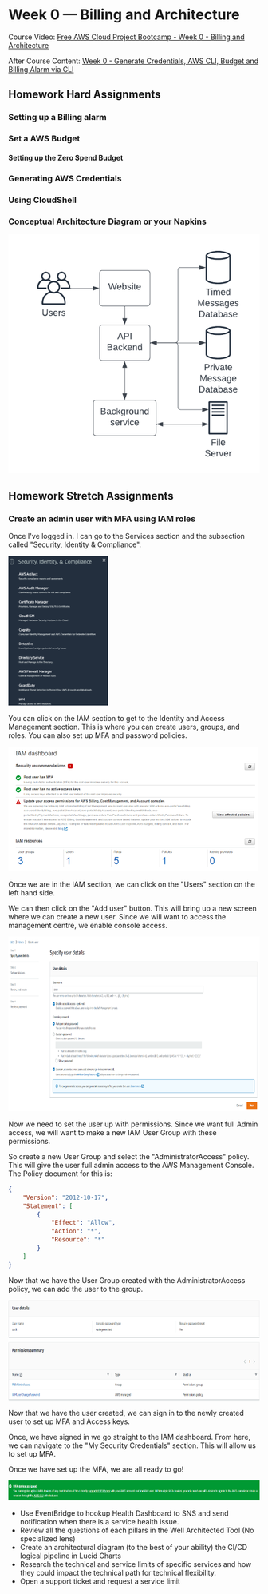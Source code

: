 # Week 0 — Billing and Architecture

Course Video:  [Free AWS Cloud Project Bootcamp - Week 0 - Billing and Architecture](https://www.youtube.com/watch?v=SG8blanhAOg&list=PLBfufR7vyJJ7k25byhRXJldB5AiwgNnWv&index=11&ab_channel=ExamPro)

After Course Content: [Week 0 - Generate Credentials, AWS CLI, Budget and Billing Alarm via CLI](https://www.youtube.com/watch?v=OdUnNuKylHg&list=PLBfufR7vyJJ7k25byhRXJldB5AiwgNnWv&index=11&ab_channel=ExamPro)

## Homework Hard Assignments

### Setting up a Billing alarm


### Set a AWS Budget
#### Setting up the Zero Spend Budget


### Generating AWS Credentials

### Using CloudShell

### Conceptual Architecture Diagram or your Napkins

<img src="./assets/week0/Cruddur - Conceptual Diagram.png">

## Homework Stretch Assignments

### Create an admin user with MFA using IAM roles
Once I've logged in. I can go to the Services section and the subsection called "Security, Identity & Compliance".

<img src="./assets/week0/iam-setting-up-01.png"  width="200" height="300">

You can click on the IAM section to get to the Identity and Access Management section. This is where you can create users, groups, and roles. You can also set up MFA and password policies.

<img src="./assets/week0/iam-setting-up-02.png"  width="500" height="250">

Once we are in the IAM section, we can click on the "Users" section on the left hand side.

We can then click on the "Add user" button. This will bring up a new screen where we can create a new user.
Since we will want to access the management centre, we enable console access.

<img src="./assets/week0/iam-setting-up-03.png"  width="900" height="350">

Now we need to set the user up with permissions. Since we want full Admin access, we will want to make a new IAM User Group with these permissions.

So create a new User Group and select the "AdministratorAccess" policy. This will give the user full admin access to the AWS Management Console.
The Policy document for this is:
```json
{
    "Version": "2012-10-17",
    "Statement": [
        {
            "Effect": "Allow",
            "Action": "*",
            "Resource": "*"
        }
    ]
}
```

Now that we have the User Group created with the AdministratorAccess policy, we can add the user to the group.

<img src="./assets/week0/iam-setting-up-04.png"  width="700" height="200">

Now that we have the user created, we can sign in to the newly created user to set up MFA and Access keys.

Once, we have signed in we go straight to the IAM dashboard. From here, we can navigate to the "My Security Credentials" section.
This will allow us to set up MFA.

Once we have set up the MFA, we are all ready to go!

<img src="./assets/week0/iam-setting-up-05.png"  width="700" height="40">


- Use EventBridge to hookup Health Dashboard to SNS and send notification when there is a service health issue.
- Review all the questions of each pillars in the Well Architected Tool (No specialized lens)
- Create an architectural diagram (to the best of your ability) the CI/CD logical pipeline in Lucid Charts
- Research the technical and service limits of specific services and how they could impact the technical path for technical flexibility.
- Open a support ticket and request a service limit
